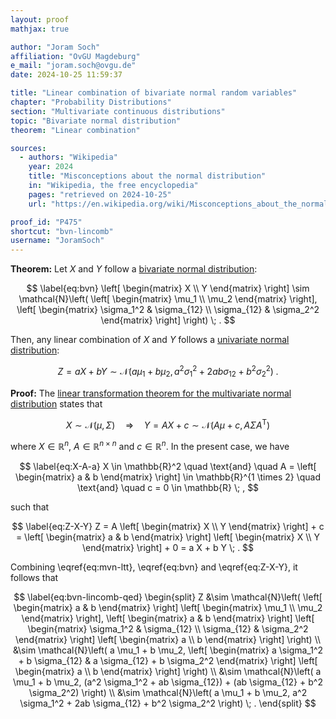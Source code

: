 ```yaml
---
layout: proof
mathjax: true

author: "Joram Soch"
affiliation: "OvGU Magdeburg"
e_mail: "joram.soch@ovgu.de"
date: 2024-10-25 11:59:37

title: "Linear combination of bivariate normal random variables"
chapter: "Probability Distributions"
section: "Multivariate continuous distributions"
topic: "Bivariate normal distribution"
theorem: "Linear combination"

sources:
  - authors: "Wikipedia"
    year: 2024
    title: "Misconceptions about the normal distribution"
    in: "Wikipedia, the free encyclopedia"
    pages: "retrieved on 2024-10-25"
    url: "https://en.wikipedia.org/wiki/Misconceptions_about_the_normal_distribution"

proof_id: "P475"
shortcut: "bvn-lincomb"
username: "JoramSoch"
---
```



**Theorem:** Let $X$ and $Y$ follow a [bivariate normal distribution](/D/bvn):

$$ \label{eq:bvn}
\left[ \begin{matrix} X \\ Y \end{matrix} \right] \sim
\mathcal{N}\left( \left[ \begin{matrix} \mu_1 \\ \mu_2 \end{matrix} \right], \left[ \begin{matrix} \sigma_1^2 & \sigma_{12} \\ \sigma_{12} & \sigma_2^2 \end{matrix} \right] \right) \; .
$$

Then, any linear combination of $X$ and $Y$ follows a [univariate normal distribution](/D/norm):

$$ \label{eq:bvn-lincomb}
Z = a X + b Y \sim
\mathcal{N}\left( a \mu_1 + b \mu_2, a^2 \sigma_1^2 + 2ab \sigma_{12} + b^2 \sigma_2^2 \right) \; .
$$


**Proof:** The [linear transformation theorem for the multivariate normal distribution](/P/mvn-ltt) states that

$$ \label{eq:mvn-ltt}
X \sim \mathcal{N}(\mu, \Sigma) \quad \Rightarrow \quad Y = AX + c \sim \mathcal{N}(A\mu + c, A \Sigma A^\mathrm{T})
$$

where $X \in \mathbb{R}^n$, $A \in \mathbb{R}^{n \times n}$ and $c \in \mathbb{R}^n$. In the present case, we have

$$ \label{eq:X-A-a}
X \in \mathbb{R}^2
\quad \text{and} \quad
A = \left[ \begin{matrix} a & b \end{matrix} \right] \in \mathbb{R}^{1 \times 2}
\quad \text{and} \quad
c = 0 \in \mathbb{R} \; ,
$$

such that

$$ \label{eq:Z-X-Y}
Z
= A \left[ \begin{matrix} X \\ Y \end{matrix} \right] + c
= \left[ \begin{matrix} a & b \end{matrix} \right] \left[ \begin{matrix} X \\ Y \end{matrix} \right] + 0
= a X + b Y \; .
$$

Combining \eqref{eq:mvn-ltt}, \eqref{eq:bvn} and \eqref{eq:Z-X-Y}, it follows that

$$ \label{eq:bvn-lincomb-qed}
\begin{split}
Z
&\sim \mathcal{N}\left( \left[ \begin{matrix} a & b \end{matrix} \right] \left[ \begin{matrix} \mu_1 \\ \mu_2 \end{matrix} \right], \left[ \begin{matrix} a & b \end{matrix} \right] \left[ \begin{matrix} \sigma_1^2 & \sigma_{12} \\ \sigma_{12} & \sigma_2^2 \end{matrix} \right] \left[ \begin{matrix} a \\ b \end{matrix} \right] \right) \\
&\sim \mathcal{N}\left( a \mu_1 + b \mu_2, \left[ \begin{matrix} a \sigma_1^2 + b \sigma_{12} & a \sigma_{12} + b \sigma_2^2 \end{matrix} \right] \left[ \begin{matrix} a \\ b \end{matrix} \right] \right) \\
&\sim \mathcal{N}\left( a \mu_1 + b \mu_2, (a^2 \sigma_1^2 + ab \sigma_{12}) + (ab \sigma_{12} + b^2 \sigma_2^2) \right) \\
&\sim \mathcal{N}\left( a \mu_1 + b \mu_2, a^2 \sigma_1^2 + 2ab \sigma_{12} + b^2 \sigma_2^2 \right) \; .
\end{split}
$$